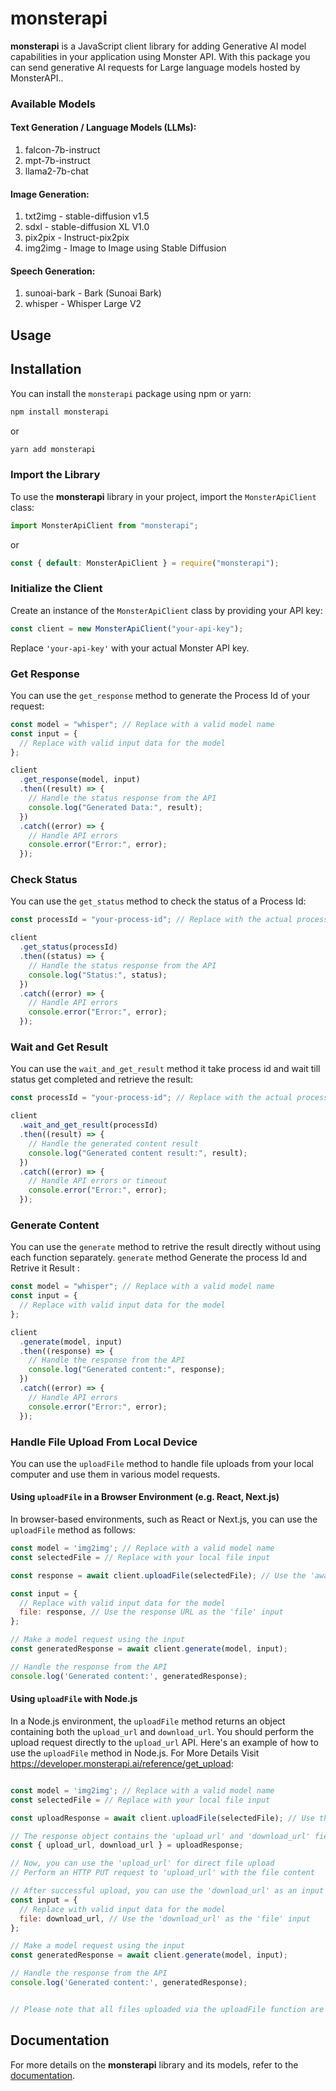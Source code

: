 # monsterapi

**monsterapi** is a JavaScript client library for adding Generative AI model capabilities in your application using Monster API. With this package you can send generative AI requests for Large language models hosted by MonsterAPI..

### Available Models

#### Text Generation / Language Models (LLMs):

1. falcon-7b-instruct
2. mpt-7b-instruct
3. llama2-7b-chat

#### Image Generation:

1. txt2img - stable-diffusion v1.5
2. sdxl - stable-diffusion XL V1.0
3. pix2pix - Instruct-pix2pix
4. img2img - Image to Image using Stable Diffusion

#### Speech Generation:

1. sunoai-bark - Bark (Sunoai Bark)
2. whisper - Whisper Large V2

## Usage

## Installation

You can install the `monsterapi` package using npm or yarn:

```bash
npm install monsterapi
```

or

```bash
yarn add monsterapi
```

### Import the Library

To use the **monsterapi** library in your project, import the `MonsterApiClient` class:

```javascript
import MonsterApiClient from "monsterapi";
```

or

```javascript
const { default: MonsterApiClient } = require("monsterapi");
```

### Initialize the Client

Create an instance of the `MonsterApiClient` class by providing your API key:

```javascript
const client = new MonsterApiClient("your-api-key");
```

Replace `'your-api-key'` with your actual Monster API key.

### Get Response

You can use the `get_response` method to generate the Process Id of your request:

```javascript
const model = "whisper"; // Replace with a valid model name
const input = {
  // Replace with valid input data for the model
};

client
  .get_response(model, input)
  .then((result) => {
    // Handle the status response from the API
    console.log("Generated Data:", result);
  })
  .catch((error) => {
    // Handle API errors
    console.error("Error:", error);
  });
```

### Check Status

You can use the `get_status` method to check the status of a Process Id:

```javascript
const processId = "your-process-id"; // Replace with the actual process ID

client
  .get_status(processId)
  .then((status) => {
    // Handle the status response from the API
    console.log("Status:", status);
  })
  .catch((error) => {
    // Handle API errors
    console.error("Error:", error);
  });
```

### Wait and Get Result

You can use the `wait_and_get_result` method it take process id and wait till status get completed and retrieve the result:

```javascript
const processId = "your-process-id"; // Replace with the actual process ID

client
  .wait_and_get_result(processId)
  .then((result) => {
    // Handle the generated content result
    console.log("Generated content result:", result);
  })
  .catch((error) => {
    // Handle API errors or timeout
    console.error("Error:", error);
  });
```

### Generate Content

You can use the `generate` method to retrive the result directly without using each function separately. `generate` method Generate the process Id and Retrive it Result :

```javascript
const model = "whisper"; // Replace with a valid model name
const input = {
  // Replace with valid input data for the model
};

client
  .generate(model, input)
  .then((response) => {
    // Handle the response from the API
    console.log("Generated content:", response);
  })
  .catch((error) => {
    // Handle API errors
    console.error("Error:", error);
  });
```

### Handle File Upload From Local Device

You can use the `uploadFile` method to handle file uploads from your local computer and use them in various model requests.

#### Using `uploadFile` in a Browser Environment (e.g. React, Next.js)

In browser-based environments, such as React or Next.js, you can use the `uploadFile` method as follows:

```javascript
const model = 'img2img'; // Replace with a valid model name
const selectedFile = // Replace with your local file input

const response = await client.uploadFile(selectedFile); // Use the 'await' keyword to handle the Promise

const input = {
  // Replace with valid input data for the model
  file: response, // Use the response URL as the 'file' input
};

// Make a model request using the input
const generatedResponse = await client.generate(model, input);

// Handle the response from the API
console.log('Generated content:', generatedResponse);

```

#### Using `uploadFile` with Node.js

In a Node.js environment, the `uploadFile` method returns an object containing both the `upload_url` and `download_url`. You should perform the upload request directly to the `upload_url` API. Here's an example of how to use the `uploadFile` method in Node.js. For More Details Visit https://developer.monsterapi.ai/reference/get_upload:

```javascript

const model = 'img2img'; // Replace with a valid model name
const selectedFile = // Replace with your local file input

const uploadResponse = await client.uploadFile(selectedFile); // Use the 'await' keyword to handle the Promise

// The response object contains the 'upload_url' and 'download_url' fields
const { upload_url, download_url } = uploadResponse;

// Now, you can use the 'upload_url' for direct file upload
// Perform an HTTP PUT request to 'upload_url' with the file content

// After successful upload, you can use the 'download_url' as an input in your model request
const input = {
  // Replace with valid input data for the model
  file: download_url, // Use the 'download_url' as the 'file' input
};

// Make a model request using the input
const generatedResponse = await client.generate(model, input);

// Handle the response from the API
console.log('Generated content:', generatedResponse);


// Please note that all files uploaded via the uploadFile function are automatically removed from the database after 30 Min for privacy and security purposes.

```

## Documentation

For more details on the **monsterapi** library and its models, refer to the [documentation](https://developer.monsterapi.ai/reference/getting-started-1).
